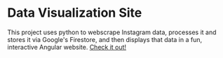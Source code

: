 # Data Visualization Site

This project uses python to webscrape Instagram data, processes it and stores it via Google's Firestore, and then displays that data in a fun, interactive Angular website.
[Check it out!](https://data-visualization-site.web.app/)
